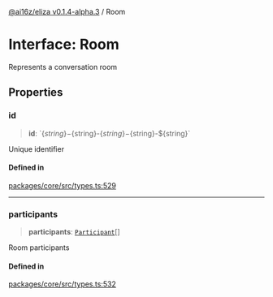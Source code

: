 [@ai16z/eliza v0.1.4-alpha.3](../index.md) / Room

# Interface: Room

Represents a conversation room

## Properties

### id

> **id**: \`$\{string\}-$\{string\}-$\{string\}-$\{string\}-$\{string\}\`

Unique identifier

#### Defined in

[packages/core/src/types.ts:529](https://github.com/AIFlowML/eliza_aiflow/blob/main/packages/core/src/types.ts#L529)

***

### participants

> **participants**: [`Participant`](Participant.md)[]

Room participants

#### Defined in

[packages/core/src/types.ts:532](https://github.com/AIFlowML/eliza_aiflow/blob/main/packages/core/src/types.ts#L532)
